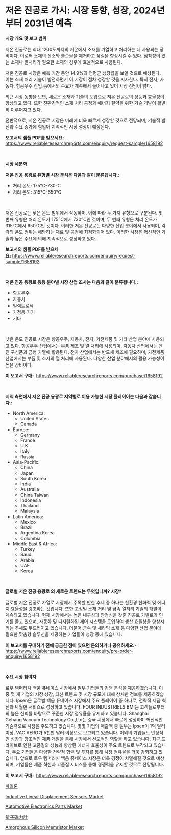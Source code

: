 <p><h1>저온 진공로 가시: 시장 동향, 성장, 2024년부터 2031년 예측</h1></p><p><strong>시장 개요 및 보고 범위</strong></p>
<p><p>저온 진공로는 최대 1200도까지의 저온에서 소재를 가열하고 처리하는 데 사용되는 장비이다. 이로써 소재의 산소와 불순물을 제거하고 품질을 향상시킬 수 있다. 점착성이 있는 소재나 열처리가 필요한 소재의 경우에 효율적으로 사용된다.</p><p>저온 진공로 시장은 예측 기간 동안 14.9%의 연평균 성장률을 보일 것으로 예상된다. 이는 소재 처리 기술이 발전하면서 이 시장이 점차 성장할 것을 시사한다. 특히 전자, 자동차, 항공우주 산업 등에서의 수요가 계속해서 늘어나고 있어 시장 전망이 밝다.</p><p>최근 시장 동향을 보면, 새로운 소재와 기술의 도입으로 저온 진공로의 성능과 효율성이 향상되고 있다. 또한 친환경적인 소재 처리 공정과 에너지 절약을 위한 기술 개발이 활발히 이루어지고 있다.</p><p>전반적으로, 저온 진공로 시장은 미래에 더욱 빠르게 성장할 것으로 전망되며, 기술적 발전과 수요 증가에 힘입어 지속적인 시장 성장이 예상된다.</p></p>
<p><strong>보고서의 샘플 PDF를 받으세요:</strong> <a href="https://www.reliableresearchreports.com/enquiry/request-sample/1658192">https://www.reliableresearchreports.com/enquiry/request-sample/1658192</a></p>
<p>&nbsp;</p>
<p><strong>시장 세분화</strong></p>
<p><strong>저온 진공 용광로 유형별 시장 분석은 다음과 같이 분류됩니다.:</strong></p>
<p><ul><li>처리 온도: 175°C-730°C</li><li>처리 온도: 315°C-650°C</li></ul></p>
<p>&nbsp;</p>
<p><p>저온 진공로는 낮은 온도 범위에서 작동하며, 이에 따라 두 가지 유형으로 구분된다. 첫 번째 유형은 처리 온도가 175°C에서 730°C인 것이며, 두 번째 유형은 처리 온도가 315°C에서 650°C인 것이다. 이러한 저온 진공로는 다양한 산업 분야에서 사용되며, 각각의 온도 범위는 해당하는 재료 및 공정에 최적화되어 있다. 이러한 시장은 혁신적인 기술과 높은 수요에 의해 지속적으로 성장하고 있다.</p></p>
<p><strong>보고서의 샘플 PDF를 받으세요:</strong>&nbsp;<a href="https://www.reliableresearchreports.com/enquiry/request-sample/1658192">https://www.reliableresearchreports.com/enquiry/request-sample/1658192</a></p>
<p>&nbsp;</p>
<p><strong> 저온 진공 용광로 응용 분야별 시장 산업 조사는 다음과 같이 분류됩니다.:</strong></p>
<p><ul><li>항공우주</li><li>자동차</li><li>일렉트로닉</li><li>가정용 기기</li><li>기타</li></ul></p>
<p>&nbsp;</p>
<p><p>낮은 온도 진공로 시장은 항공우주, 자동차, 전자, 가전제품 및 기타 산업 분야에 사용되고 있다. 항공우주 산업에서는 부품 제조 및 열 처리에 사용되며, 자동차 산업에서는 엔진 구성품과 금형 가열에 활용된다. 전자 산업에서는 반도체 제조에 필요하며, 가전제품 산업에서는 부품 및 소자의 열 처리에 사용된다. 다양한 산업 분야에서의 활용 가능성이 높은 장비이다.</p></p>
<p><strong>이 보고서 구매:</strong>&nbsp; <a href="https://www.reliableresearchreports.com/purchase/1658192">https://www.reliableresearchreports.com/purchase/1658192</a></p>
<p>&nbsp;</p>
<p><strong>지역 측면에서 저온 진공 용광로 지역별로 이용 가능한 시장 플레이어는 다음과 같습니다.:</strong></p>
<p><ul>
    <li>
        North America:
        <ul>
            <li>United States</li>
            <li>Canada</li>
        </ul>
    </li>
    <li>
        Europe:
        <ul>
            <li>Germany</li>
            <li>France</li>
            <li>U.K.</li>
            <li>Italy</li>
            <li>Russia</li>
        </ul>
    </li>
    <li>
        Asia-Pacific:
        <ul>
            <li>China</li>
            <li>Japan</li>
            <li>South Korea</li>
            <li>India</li>
            <li>Australia</li>
            <li>China Taiwan</li>
            <li>Indonesia</li>
            <li>Thailand</li>
            <li>Malaysia</li>
        </ul>
    </li>
    <li>
        Latin America:
        <ul>
            <li>Mexico</li>
            <li>Brazil</li>
            <li>Argentina Korea</li>
            <li>Colombia</li>
        </ul>
    </li>
    <li>
        Middle East & Africa:
        <ul>
            <li>Turkey</li>
            <li>Saudi</li>
            <li>Arabia</li>
            <li>UAE</li>
            <li>Korea</li>
        </ul>
    </li>
    </ul></p>
<p>&nbsp;</p>
<p><strong>글로벌 저온 진공 용광로 의 새로운 트렌드는 무엇입니까? 시장?</strong></p>
<p><p>글로벌 저온 진공로 가열로 시장에서 주목할 만한 추세 중 하나는 친환경 친화력 및 에너지 효율성을 강조하는 것입니다. 또한 고정밀 소재 처리 및 금속 열처리 기술의 개발이 계속되고 있습니다. 현재 시장에서는 높은 내구성과 안정성을 갖춘 진공로 가열로가 인기를 끌고 있으며, 자동화 및 디지털화된 제어 시스템을 도입하여 생산 효율성을 향상시키는 추세도 두드러지고 있습니다. 더불어 금속 및 세라믹 소재 등 다양한 산업 분야에 필요한 맞춤형 솔루션을 제공하는 기업들이 성장 중에 있습니다.</p></p>
<p><strong>이 보고서를 구매하기 전에 궁금한 점이 있으면 문의하거나 공유하세요.</strong>- <a href="https://www.reliableresearchreports.com/enquiry/pre-order-enquiry/1658192">https://www.reliableresearchreports.com/enquiry/pre-order-enquiry/1658192</a></p>
<p>&nbsp;</p>
<p><strong>주요 시장 참여자</strong></p>
<p><p>로우 템퍼러처 백움 퓨네이스 시장에서 일부 기업들의 경쟁 분석을 제공하겠습니다. 이중 몇 개 기업의 시장 성장, 최신 트렌드 및 시장 규모에 대해 상세한 정보를 제공하겠습니다. Ipsen은 글로벌 백움 퓨네이스 시장에서 주요 플레이어 중 하나로, 전략적 제품 혁신과 탁월한 서비스로 성장하고 있습니다. FOUR INDUSTRIELS BMI는 고객들로부터의 높은 신뢰를 바탕으로 꾸준한 시장 점유율을 유지하고 있습니다. Shanghai Gehang Vacuum Technology Co.,Ltd는 중국 시장에서 빠르게 성장하며 혁신적인 기술력으로 시장을 주도하고 있습니다. 몇몇 기업의 매출액 중 일부는 Ipsen이 1억 달러 이상, VAC AERO가 5천만 달러 이상으로 보고되고 있습니다. 이외의 기업들도 안정적인 성장과 창조적인 제품 개발을 통해 시장에서 선도적인 역할을 하고 있습니다. 최근 드라이브로 인한 고품질의 성능과 향상된 에너지 효율성이 주요 트렌드로 부각되고 있습니다. 주요 기업들은 다양한 전략적 협력 및 투자를 통해 시장 점유율을 더욱 강화하고 있습니다. 앞으로 로우 템퍼러처 백움 퓨네이스 시장은 더욱 경쟁이 치열해질 것으로 예상되며, 기업들은 제품 혁신과 고품질 서비스를 통해 경쟁력을 유지할 것으로 전망됩니다.</p></p>
<p><strong>이 보고서 구매:</strong>&nbsp;&nbsp;<a href="https://www.reliableresearchreports.com/purchase/1658192">https://www.reliableresearchreports.com/purchase/1658192</a></p>
<p><p><a href="https://medium.com/@sybleferry/%ED%8C%8C%EC%9D%BC%EB%A1%A0-%EC%8B%9C%EC%9E%A5-%EA%B7%9C%EB%AA%A8-cagr-%ED%8A%B8%EB%A0%8C%EB%93%9C-2024-2030-62f75ace4e15">파일론</a></p><p><a href="https://github.com/wwwkeltoum/Market-Research-Report-List-2/blob/main/inductive-linear-displacement-sensors-market.md">Inductive Linear Displacement Sensors Market</a></p><p><a href="https://issuu.com/reportprime-2/docs/automotive-electronics-parts-market-size-2030.pptx">Automotive Electronics Parts Market</a></p><p><a href="https://github.com/nemesis2824/Market-Research-Report-List-1/blob/main/926746313255.md">量子磁力計</a></p><p><a href="https://github.com/gamblestampleyjenny50m5sl6/Market-Research-Report-List-2/blob/main/amorphous-silicon-memristor-market.md">Amorphous Silicon Memristor Market</a></p></p>
